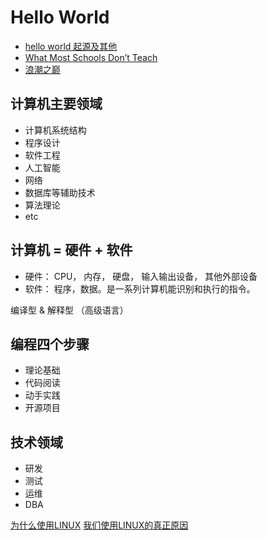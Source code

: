 Hello World
===========

- [hello world 起源及其他](http://kb.cnblogs.com/page/73222/)
- [What Most Schools Don’t Teach](http://v.youku.com/v_show/id_XNTIzNzE2NzQ4.html)
- [浪潮之巅](http://yuedu.163.com/source/e5dd241a-122d-4a4a-b5cf-5a2dbe4fa871_4)

计算机主要领域
-------------
- 计算机系统结构
- 程序设计
- 软件工程
- 人工智能
- 网络
- 数据库等辅助技术
- 算法理论
- etc

计算机 = 硬件 + 软件
--------------------
- 硬件： CPU， 内存， 硬盘， 输入输出设备， 其他外部设备
- 软件： 程序，数据。是一系列计算机能识别和执行的指令。

编译型 & 解释型 （高级语言）

编程四个步骤
-----------
- 理论基础
- 代码阅读
- 动手实践
- 开源项目

技术领域
--------
- 研发
- 测试
- 运维
- DBA

[为什么使用LINUX](http://blog.csdn.net/touchsea/article/details/751842)
[我们使用LINUX的真正原因](http://www.yeeyan.org/articles/view/18211/5768)


